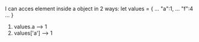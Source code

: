 I can acces element inside a object in 2 ways:
 let values = {
... "a":1,
... "f":4
... }
1. values.a --> 1
2. values['a'] --> 1